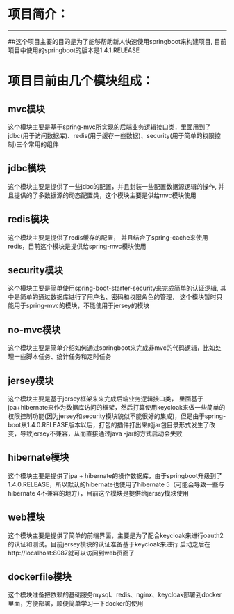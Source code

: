# 项目简介：
-----------------
##这个项目主要的目的是为了能够帮助新人快速使用springboot来构建项目, 目前项目中使用的springboot的版本是1.4.1.RELEASE

# 项目目前由几个模块组成：

## mvc模块

这个模块主要是基于spring-mvc所实现的后端业务逻辑接口类，里面用到了jdbc(用于访问数据库)、redis(用于缓存一些数据)、security(用于简单的权限控制)三个常用的组件

## jdbc模块
这个模块主要是提供了一些jdbc的配置，并且封装一些配置数据源逻辑的操作, 并且提供的了多数据源的动态配置类，这个模块主要是供给mvc模块使用

## redis模块
这个模块主要是提供了redis缓存的配置， 并且结合了spring-cache来使用redis，目前这个模块是提供给spring-mvc模块使用

## security模块
这个模块主要是简单使用spring-boot-starter-security来完成简单的认证逻辑, 其中是简单的通过数据库进行了用户名、密码和权限角色的管理， 这个模块暂时只能用于spring-mvc的模块，不能使用于jersey的模块

## no-mvc模块
这个模块主要是简单介绍如何通过springboot来完成非mvc的代码逻辑，比如处理一些脚本任务、统计任务和定时任务

## jersey模块
这个模块主要是基于jersey框架来来完成后端业务逻辑接口类， 里面基于jpa+hibernate来作为数据库访问的框架，然后打算使用keycloak来做一些简单的权限控制功能(因为jersey和security模块貌似不能很好的集成)，但是由于spring-boot从1.4.0.RELEASE版本以后，打包的插件打出来的jar包目录形式发生了改变，导致jersey不兼容，从而直接通过java -jar的方式启动会失败

## hibernate模块
这个模块主要是提供了jpa + hibernate的操作数据库，由于springboot升级到了1.4.0.RELEASE，所以默认的hibernate也使用了hibernate 5（可能会导致一些与hibernate 4不兼容的地方），目前这个模块是提供给jersey模块使用

## web模块
这个模块主要是提供了简单的前端界面，主要是为了配合keycloak来进行oauth2的认证和测试。目前jersey模块的认证准备基于keycloak来进行
启动之后在http://localhost:8087就可以访问到web页面了

## dockerfile模块
这个模块准备把依赖的基础服务mysql、redis、nginx、keycloak部署到docker里面，方便部署，顺便简单学习一下docker的使用
